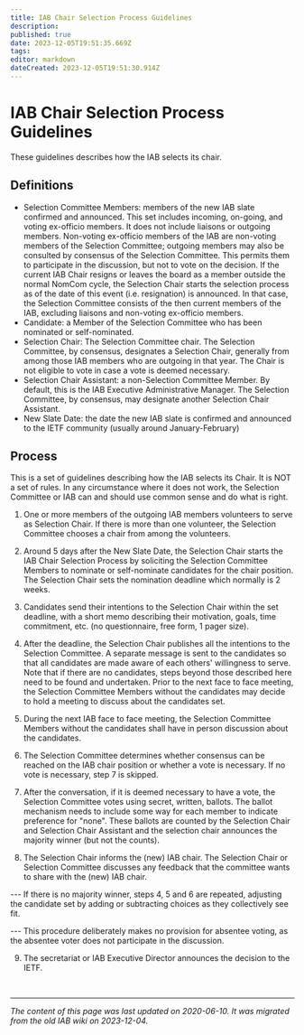 ```yaml
---
title: IAB Chair Selection Process Guidelines
description: 
published: true
date: 2023-12-05T19:51:35.669Z
tags: 
editor: markdown
dateCreated: 2023-12-05T19:51:30.914Z
---
```


# IAB Chair Selection Process Guidelines
These guidelines describes how the IAB selects its chair.

## Definitions
- Selection Committee Members: members of the new IAB slate confirmed and announced. This set includes incoming, on-going, and voting ex-officio members. It does not include liaisons or outgoing members. Non-voting ex-officio members of the IAB are non-voting members of the Selection Committee; outgoing members may also be consulted by consensus of the Selection Committee. This permits them to participate in the discussion, but not to vote on the decision. If the current IAB Chair resigns or leaves the board as a member outside the normal NomCom cycle, the Selection Chair starts the selection process as of the date of this event (i.e. resignation) is announced. In that case, the Selection Committee consists of the then current members of the IAB, excluding liaisons and non-voting ex-officio members.
- Candidate: a Member of the Selection Committee who has been nominated or self-nominated.
- Selection Chair: The Selection Committee chair. The Selection Committee, by consensus, designates a Selection Chair, generally from among those IAB members who are outgoing in that year. The Chair is not eligible to vote in case a vote is deemed necessary.
- Selection Chair Assistant: a non-Selection Committee Member. By default, this is the IAB Executive Administrative Manager. The Selection Committee, by consensus, may designate another Selection Chair Assistant.
- New Slate Date: the date the new IAB slate is confirmed and announced to the IETF community (usually around January-February)
## Process
This is a set of guidelines describing how the IAB selects its Chair. It is NOT a set of rules. In any circumstance where it does not work, the Selection Committee or IAB can and should use common sense and do what is right.

1. One or more members of the outgoing IAB members volunteers to serve as Selection Chair. If there is more than one volunteer, the Selection Committee chooses a chair from among the volunteers.

2. Around 5 days after the New Slate Date, the Selection Chair starts the IAB Chair Selection Process by soliciting the Selection Committee Members to nominate or self-nominate candidates for the chair position. The Selection Chair sets the nomination deadline which normally is 2 weeks.

3. Candidates send their intentions to the Selection Chair within the set deadline, with a short memo describing their motivation, goals, time commitment, etc. (no questionnaire, free form, 1 pager size).

4. After the deadline, the Selection Chair publishes all the intentions to the Selection Committee. A separate message is sent to the candidates so that all candidates are made aware of each others' willingness to serve. Note that if there are no candidates, steps beyond those described here need to be found and undertaken. Prior to the next face to face meeting, the Selection Committee Members without the candidates may decide to hold a meeting to discuss about the candidates set.

5. During the next IAB face to face meeting, the Selection Committee Members without the candidates shall have in person discussion about the candidates.

6. The Selection Committee determines whether consensus can be reached on the IAB chair position or whether a vote is necessary. If no vote is necessary, step 7 is skipped.

7. After the conversation, if it is deemed necessary to have a vote, the Selection Committee votes using secret, written, ballots. The ballot mechanism needs to include some way for each member to indicate preference for "none". These ballots are counted by the Selection Chair and Selection Chair Assistant and the selection chair announces the majority winner (but not the counts).

8. The Selection Chair informs the (new) IAB chair. The Selection Chair or Selection Committee discusses any feedback that the committee wants to share with the (new) IAB chair.

--- If there is no majority winner, steps 4, 5 and 6 are repeated, adjusting the candidate set by adding or subtracting choices as they collectively see fit.

--- This procedure deliberately makes no provision for absentee voting, as the absentee voter does not participate in the discussion.

9. The secretariat or IAB Executive Director announces the decision to the IETF.

&nbsp;
&nbsp;
&nbsp;

---

*The content of this page was last updated on 2020-06-10. It was migrated from the old IAB wiki on 2023-12-04.*
